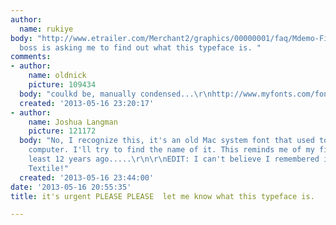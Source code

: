 ```yaml
---
author:
  name: rukiye
body: "http://www.etrailer.com/Merchant2/graphics/00000001/faq/Mdemo-Fire-dancer_644.jpg\r\n\r\n\r\nmy
  boss is asking me to find out what this typeface is. "
comments:
- author:
    name: oldnick
    picture: 109434
  body: "coulkd be, manually condensed...\r\nhttp://www.myfonts.com/fonts/galapagos/maiandra/demi-bold-italic-gd/"
  created: '2013-05-16 23:20:17'
- author:
    name: Joshua Langman
    picture: 121172
  body: "No, I recognize this, it's an old Mac system font that used to come on the
    computer. I'll try to find the name of it. This reminds me of my first Mac, at
    least 12 years ago.....\r\n\r\nEDIT: I can't believe I remembered it \u2014 it's
    Textile!"
  created: '2013-05-16 23:44:00'
date: '2013-05-16 20:55:35'
title: it's urgent PLEASE PLEASE  let me know what this typeface is.

---
```

